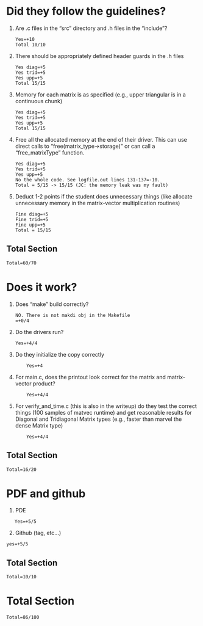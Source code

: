 # Did they follow the guidelines?
1. Are .c files in the “src” directory and .h files in the “include”?
    ```
    Yes=+10
    Total 10/10
    ```
2. There should be appropriately defined header guards in the .h files
     ```
    Yes diag=+5
    Yes trid=+5
    Yes upp=+5
    Total 15/15
    ```
   
3. Memory for each matrix is as specified (e.g., upper triangular is in a continuous chunk)
    ```
    Yes diag=+5
    Yes trid=+5
    Yes upp=+5
    Total 15/15
    ```
   
4. Free all the allocated memory at the end of their driver. This can use direct calls to “free(matrix_type->storage)” or can call a “free_matrixType” function.
     ```
    Yes diag=+5
    Yes trid=+5
    Yes upp=+5
    No the whole code. See logfile.out lines 131-137=-10.
    Total = 5/15 -> 15/15 (JC: the memory leak was my fault)
    ```
5. Deduct 1-2 points if the student does unnecessary things (like allocate unnecessary memory in the matrix-vector multiplication routines)
    ```
    Fine diag=+5
    Fine trid=+5
    Fine upp=+5
    Total = 15/15
    ```
## Total Section

```
Total=60/70
```   
# Does it work?
 1. Does “make” build correctly?
     ```
    NO. There is not makdi obj in the Makefile
    =+0/4
    ```
 2. Do the drivers run?
    ```
    Yes=+4/4
    ```
 3. Do they initialize the copy correctly
    ```
        Yes=+4
    ```
 4. For main.c, does the printout look correct for the matrix and matrix-vector product?
    ```
        Yes=+4/4
    ```
 5. For verify_and_time.c (this is also in the writeup) do they test the correct things (100 samples of matvec runtime) and get reasonable results for Diagonal and Tridiagonal Matrix types (e.g., faster than marvel the dense Matrix type)
    ```
        Yes=+4/4
    ```
 ## Total Section

```
Total=16/20
```   

# PDF and github
1. PDE
 ```
    Yes=+5/5
```
2. Github (tag, etc...)
 ```
 yes=+5/5
 ```
  ## Total Section

```
Total=10/10
```   

# Total Section
```
Total=86/100
```   
